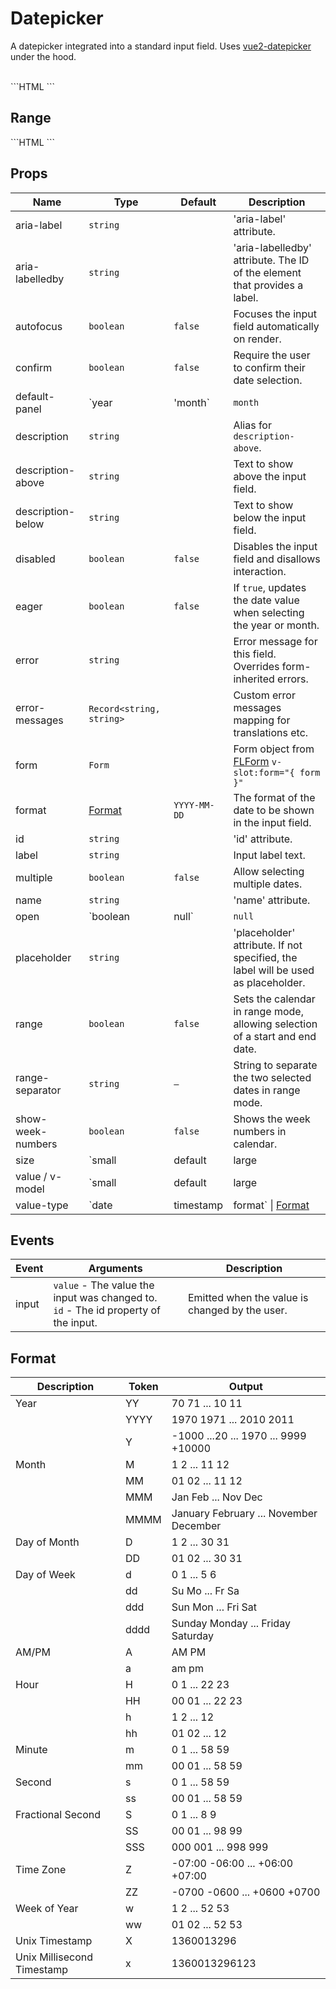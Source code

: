 # Datepicker

A datepicker integrated into a standard input field. Uses [vue2-datepicker](https://www.npmjs.com/package/vue2-datepicker) under the hood.

<br />

<FLDatepicker v-model="date" label="Date" placeholder="Pick a date" format="MMM D YYYY" />

<SourceCode>
```HTML
<FLDatepicker
  v-model="date"
  label="Date"
  placeholder="Pick a date"
  format="MMM D YYYY"
/>
```
</SourceCode>

## Range

<FLDatepicker v-model="date" label="Range" :range="true" format="MMM D YYYY" />

<SourceCode>
```HTML
<FLDatepicker v-model="date" label="Range" :range="true" format="MMM D YYYY" />
```
</SourceCode>

## Props

| Name              | Type                                                             | Default      | Description                                                                                                                      |
| ----------------- | ---------------------------------------------------------------- | ------------ | -------------------------------------------------------------------------------------------------------------------------------- |
| aria-label        | `string`                                                         |              | 'aria-label' attribute.                                                                                                          |
| aria-labelledby   | `string`                                                         |              | 'aria-labelledby' attribute. The ID of the element that provides a label.                                                        |
| autofocus         | `boolean`                                                        | `false`      | Focuses the input field automatically on render.                                                                                 |
| confirm           | `boolean`                                                        | `false`      | Require the user to confirm their date selection.                                                                                |
| default-panel     | `year | 'month`                                                  | `month`      | Determines the view that will be shown when opening the calendar.                                                                |
| description       | `string`                                                         |              | Alias for `description-above`.                                                                                                   |
| description-above | `string`                                                         |              | Text to show above the input field.                                                                                              |
| description-below | `string`                                                         |              | Text to show below the input field.                                                                                              |
| disabled          | `boolean`                                                        | `false`      | Disables the input field and disallows interaction.                                                                              |
| eager             | `boolean`                                                        | `false`      | If `true`, updates the date value when selecting the year or month.                                                              |
| error             | `string`                                                         |              | Error message for this field. Overrides form-inherited errors.                                                                   |
| error-messages    | `Record<string, string>`                                         |              | Custom error messages mapping for translations etc.                                                                              |
| form              | `Form`                                                           |              | Form object from [FLForm](/components/form) `v-slot:form="{ form }"`                                                             |
| format            | [Format](/datepicker.html#format)                                | `YYYY-MM-DD` | The format of the date to be shown in the input field.                                                                           |
| id                | `string`                                                         |              | 'id' attribute.                                                                                                                  |
| label             | `string`                                                         |              | Input label text.                                                                                                                |
| multiple          | `boolean`                                                        | `false`      | Allow selecting multiple dates.                                                                                                  |
| name              | `string`                                                         |              | 'name' attribute.                                                                                                                |
| open              | `boolean | null`                                                 | `null`       | Force calendar to be open or closed. If `null` or not defined, the input focus/blur events controls this property automatically. |
| placeholder       | `string`                                                         |              | 'placeholder' attribute. If not specified, the label will be used as placeholder.                                                |
| range             | `boolean`                                                        | `false`      | Sets the calendar in range mode, allowing selection of a start and end date.                                                     |
| range-separator   | `string`                                                         | `—`          | String to separate the two selected dates in range mode.                                                                         |
| show-week-numbers | `boolean`                                                        | `false`      | Shows the week numbers in calendar.                                                                                              |
| size              | `small | default | large | string`                               | `default`    | Size of the input field.                                                                                                         |
| value / v-model   | `small | default | large | string`                               |              | Value binding.                                                                                                                   |
| value-type        | `date | timestamp | format` \| [Format](/datepicker.html#format) | `date`       | Data type of the binding value. If the value-type is `format`, it will inherit the format of the `format` property.              |

## Events

| Event | Arguments                                                                              | Description                                    |
| ----- | -------------------------------------------------------------------------------------- | ---------------------------------------------- |
| input | `value` - The value the input was changed to.<br/>`id` - The id property of the input. | Emitted when the value is changed by the user. |

## Format

| Description                | Token | Output                                 |
| -------------------------- | ----- | -------------------------------------- |
| Year                       | YY    | 70 71 ... 10 11                        |
|                            | YYYY  | 1970 1971 ... 2010 2011                |
|                            | Y     | -1000 ...20 ... 1970 ... 9999 +10000   |
| Month                      | M     | 1 2 ... 11 12                          |
|                            | MM    | 01 02 ... 11 12                        |
|                            | MMM   | Jan Feb ... Nov Dec                    |
|                            | MMMM  | January February ... November December |
| Day of Month               | D     | 1 2 ... 30 31                          |
|                            | DD    | 01 02 ... 30 31                        |
| Day of Week                | d     | 0 1 ... 5 6                            |
|                            | dd    | Su Mo ... Fr Sa                        |
|                            | ddd   | Sun Mon ... Fri Sat                    |
|                            | dddd  | Sunday Monday ... Friday Saturday      |
| AM/PM                      | A     | AM PM                                  |
|                            | a     | am pm                                  |
| Hour                       | H     | 0 1 ... 22 23                          |
|                            | HH    | 00 01 ... 22 23                        |
|                            | h     | 1 2 ... 12                             |
|                            | hh    | 01 02 ... 12                           |
| Minute                     | m     | 0 1 ... 58 59                          |
|                            | mm    | 00 01 ... 58 59                        |
| Second                     | s     | 0 1 ... 58 59                          |
|                            | ss    | 00 01 ... 58 59                        |
| Fractional Second          | S     | 0 1 ... 8 9                            |
|                            | SS    | 00 01 ... 98 99                        |
|                            | SSS   | 000 001 ... 998 999                    |
| Time Zone                  | Z     | -07:00 -06:00 ... +06:00 +07:00        |
|                            | ZZ    | -0700 -0600 ... +0600 +0700            |
| Week of Year               | w     | 1 2 ... 52 53                          |
|                            | ww    | 01 02 ... 52 53                        |
| Unix Timestamp             | X     | 1360013296                             |
| Unix Millisecond Timestamp | x     | 1360013296123                          |

<script lang="ts">
import { Component, Vue } from 'vue-property-decorator';

@Component({})
export default class extends Vue {
  date = null;
}
</script>

